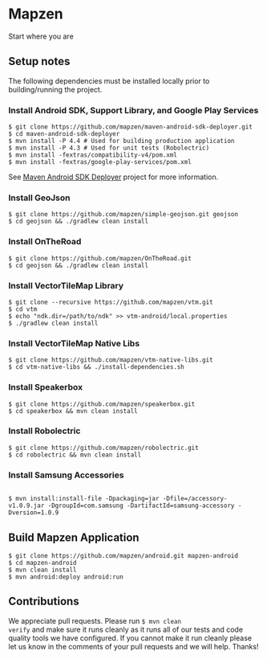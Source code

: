 # Mapzen

Start where you are

## Setup notes

The following dependencies must be installed locally prior to building/running the project.

### Install Android SDK, Support Library, and Google Play Services

<pre><code>$ git clone https://github.com/mapzen/maven-android-sdk-deployer.git
$ cd maven-android-sdk-deployer
$ mvn install -P 4.4 # Used for building production application
$ mvn install -P 4.3 # Used for unit tests (Robolectric)
$ mvn install -fextras/compatibility-v4/pom.xml
$ mvn install -fextras/google-play-services/pom.xml
</pre></code>

See [Maven Android SDK Deployer](https://github.com/mosabua/maven-android-sdk-deployer) project for more information.

### Install GeoJson
<pre><code>$ git clone https://github.com/mapzen/simple-geojson.git geojson
$ cd geojson && ./gradlew clean install
</pre></code>

### Install OnTheRoad
<pre><code>$ git clone https://github.com/mapzen/OnTheRoad.git
$ cd geojson && ./gradlew clean install
</pre></code>

### Install VectorTileMap Library

<pre><code>$ git clone --recursive https://github.com/mapzen/vtm.git
$ cd vtm
$ echo "ndk.dir=/path/to/ndk" >> vtm-android/local.properties
$ ./gradlew clean install
</pre></code>

### Install VectorTileMap Native Libs

<pre><code>$ git clone https://github.com/mapzen/vtm-native-libs.git
$ cd vtm-native-libs && ./install-dependencies.sh
</pre></code>

### Install Speakerbox

<pre><code>$ git clone https://github.com/mapzen/speakerbox.git
$ cd speakerbox && mvn clean install
</pre></code>

### Install Robolectric

<pre><code>$ git clone https://github.com/mapzen/robolectric.git
$ cd robolectric && mvn clean install
</pre></code>

### Install Samsung Accessories

<pre><code>
$ mvn install:install-file -Dpackaging=jar -Dfile=<path to>/accessory-v1.0.9.jar -DgroupId=com.samsung -DartifactId=samsung-accessory -Dversion=1.0.9
</pre></code>

## Build Mapzen Application

<pre><code>$ git clone https://github.com/mapzen/android.git mapzen-android
$ cd mapzen-android
$ mvn clean install
$ mvn android:deploy android:run
</pre></code>

## Contributions
We appreciate pull requests. Please run <code>$ mvn clean verify</code>
and make sure it runs cleanly as it runs all of our tests and code quality tools 
we have configured. If you cannot make it run cleanly please let us know in the
comments of your pull requests and we will help. Thanks!
